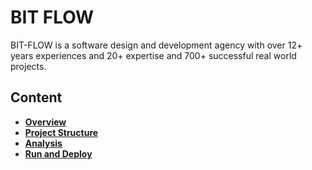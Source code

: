 # **BIT FLOW**

BIT-FLOW is a software design and development agency with over 12+ years experiences and 20+ expertise and 700+ successful real world projects.

## Content
- [**Overview**](overview)
- [**Project Structure**](project-structure)
- [**Analysis**](analysis)
- [**Run and Deploy**](run-and-deploy)
